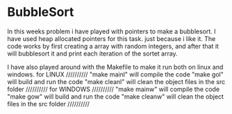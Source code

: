 # BubbleSort
In this weeks problem i have played with pointers to make a bubblesort. I have used heap allocated pointers for this task. just because i like it.
The code works by first creating a array with random integers, and after that it will bubblesort it and print each iteration of the sortet array.

I have also played around with the Makefile to make it run both on linux and windows.
for LINUX
//////////
"make mainl" will compile the code
"make gol" will build and run the code
"make cleanl" will clean the object files in the src folder
//////////
for WINDOWS
//////////
"make mainw" will compile the code
"make gow" will build and run the code
"make cleanw" will clean the object files in the src folder
//////////
